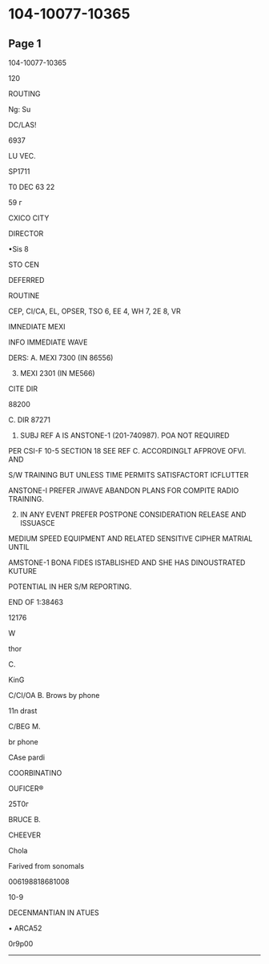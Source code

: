 # 104-10077-10365

## Page 1

104-10077-10365

120

ROUTING

Ng: Su

DC/LAS!

6937

LU VEC.

SP1711

T0 DEC 63 22

59 г

CXICO CITY

DIRECTOR

•Sis 8

STO CEN

DEFERRED

ROUTINE

CEP, CI/CA, EL, OPSER, TSO 6, EE 4, WH 7, 2E 8, VR

IMNEDIATE MEXI

INFO IMMEDIATE WAVE

DERS: A. MEXI 7300 (IN 86556)

3. MEXI 2301 (IN ME566)

CITE DIR

88200

C. DIR 87271

1. SUBJ REF A IS ANSTONE-1 (201-740987). POA NOT REQUIRED

PER CSI-F 10-5 SECTION 18 SEE REF C. ACCORDINGLT AFPROVE OFVI. AND

S/W TRAINING BUT UNLESS TIME PERMITS SATISFACTORT ICFLUTTER

ANSTONE-I PREFER JIWAVE ABANDON PLANS FOR COMPITE RADIO TRAINING.

2. IN ANY EVENT PREFER POSTPONE CONSIDERATION RELEASE AND ISSUASCE

MEDIUM SPEED EQUIPMENT AND RELATED SENSITIVE CIPHER MATRIAL UNTIL

AMSTONE-1 BONA FIDES ISTABLISHED AND SHE HAS DINOUSTRATED KUTURE

POTENTIAL IN HER S/M REPORTING.

END OF 1:38463

12176

W

thor

C.

KinG

C/CI/OA B. Brows by phone

11n drast

C/BEG M.

br phone

CAse pardi

COORBINATINO

OUFICER®

25T0г

BRUCE B.

CHEEVER

Chola

Farived from sonomals

006198818681008

10-9

DECENMANTIAN IN ATUES

• ARCA52

0r9p00

---

